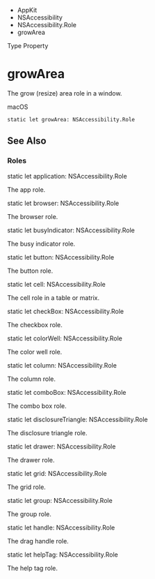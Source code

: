 

- AppKit
- NSAccessibility
- NSAccessibility.Role
-  growArea 

Type Property

# growArea

The grow (resize) area role in a window.

macOS

``` source
static let growArea: NSAccessibility.Role
```

## See Also

### Roles

static let application: NSAccessibility.Role

The app role.

static let browser: NSAccessibility.Role

The browser role.

static let busyIndicator: NSAccessibility.Role

The busy indicator role.

static let button: NSAccessibility.Role

The button role.

static let cell: NSAccessibility.Role

The cell role in a table or matrix.

static let checkBox: NSAccessibility.Role

The checkbox role.

static let colorWell: NSAccessibility.Role

The color well role.

static let column: NSAccessibility.Role

The column role.

static let comboBox: NSAccessibility.Role

The combo box role.

static let disclosureTriangle: NSAccessibility.Role

The disclosure triangle role.

static let drawer: NSAccessibility.Role

The drawer role.

static let grid: NSAccessibility.Role

The grid role.

static let group: NSAccessibility.Role

The group role.

static let handle: NSAccessibility.Role

The drag handle role.

static let helpTag: NSAccessibility.Role

The help tag role.

